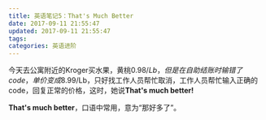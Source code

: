 ```yaml
---
title: 英语笔记5：That's Much Better
date: 2017-09-11 21:55:47
updated: 2017-09-11 21:55:47
tags:
categories: 英语进阶
---
```



今天去公寓附近的Kroger买水果，黄桃$0.98/Lb，但是在自助结账时输错了code，单价变成$8.99/Lb，只好找工作人员帮忙取消，工作人员帮忙输入正确的code，回复正常的价格，这时，她说**That's much better!**

**That's much better**，口语中常用，意为“那好多了”。